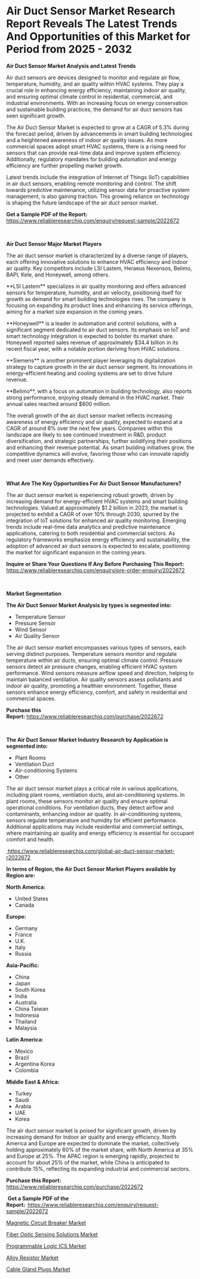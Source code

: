 <p><h1>Air Duct Sensor Market Research Report Reveals The Latest Trends And Opportunities of this Market for Period from 2025 - 2032</h1></p><p><strong>Air Duct Sensor Market Analysis and Latest Trends</strong></p>
<p><p>Air duct sensors are devices designed to monitor and regulate air flow, temperature, humidity, and air quality within HVAC systems. They play a crucial role in enhancing energy efficiency, maintaining indoor air quality, and ensuring optimal climate control in residential, commercial, and industrial environments. With an increasing focus on energy conservation and sustainable building practices, the demand for air duct sensors has seen significant growth.</p><p>The Air Duct Sensor Market is expected to grow at a CAGR of 5.3% during the forecast period, driven by advancements in smart building technologies and a heightened awareness of indoor air quality issues. As more commercial spaces adopt smart HVAC systems, there is a rising need for sensors that can provide real-time data and improve system efficiency. Additionally, regulatory mandates for building automation and energy efficiency are further propelling market growth.</p><p>Latest trends include the integration of Internet of Things (IoT) capabilities in air duct sensors, enabling remote monitoring and control. The shift towards predictive maintenance, utilizing sensor data for proactive system management, is also gaining traction. This growing reliance on technology is shaping the future landscape of the air duct sensor market.</p></p>
<p><strong>Get a Sample PDF of the Report:&nbsp;</strong> <a href="https://www.reliableresearchiq.com/enquiry/request-sample/2022672?utm_campaign=1119&utm_medium=2&utm_source=Github&utm_content=ia&utm_term=06042025&utm_id=air-duct-sensor">https://www.reliableresearchiq.com/enquiry/request-sample/2022672</a></p>
<p>&nbsp;</p>
<p><strong>Air Duct Sensor Major Market Players</strong></p>
<p><p>The air duct sensor market is characterized by a diverse range of players, each offering innovative solutions to enhance HVAC efficiency and indoor air quality. Key competitors include LSI Lastem, Heraeus Nexensos, Belimo, BAPI, Kele, and Honeywell, among others.</p><p>**LSI Lastem** specializes in air quality monitoring and offers advanced sensors for temperature, humidity, and air velocity, positioning itself for growth as demand for smart building technologies rises. The company is focusing on expanding its product lines and enhancing its service offerings, aiming for a market size expansion in the coming years.</p><p>**Honeywell** is a leader in automation and control solutions, with a significant segment dedicated to air duct sensors. Its emphasis on IoT and smart technology integration is expected to bolster its market share. Honeywell reported sales revenue of approximately $34.4 billion in its recent fiscal year, with a notable portion deriving from HVAC solutions.</p><p>**Siemens** is another prominent player leveraging its digitalization strategy to capture growth in the air duct sensor segment. Its innovations in energy-efficient heating and cooling systems are set to drive future revenue.</p><p>**Belimo**, with a focus on automation in building technology, also reports strong performance, enjoying steady demand in the HVAC market. Their annual sales reached around $600 million.</p><p>The overall growth of the air duct sensor market reflects increasing awareness of energy efficiency and air quality, expected to expand at a CAGR of around 8% over the next few years. Companies within this landscape are likely to see continued investment in R&D, product diversification, and strategic partnerships, further solidifying their positions and enhancing their revenue potential. As smart building initiatives grow, the competitive dynamics will evolve, favoring those who can innovate rapidly and meet user demands effectively.</p></p>
<p>&nbsp;</p>
<p><strong>What Are The Key Opportunities For Air Duct Sensor Manufacturers?</strong></p>
<p><p>The air duct sensor market is experiencing robust growth, driven by increasing demand for energy-efficient HVAC systems and smart building technologies. Valued at approximately $1.2 billion in 2023, the market is projected to exhibit a CAGR of over 10% through 2030, spurred by the integration of IoT solutions for enhanced air quality monitoring. Emerging trends include real-time data analytics and predictive maintenance applications, catering to both residential and commercial sectors. As regulatory frameworks emphasize energy efficiency and sustainability, the adoption of advanced air duct sensors is expected to escalate, positioning the market for significant expansion in the coming years.</p></p>
<p><strong>Inquire or Share Your Questions If Any Before Purchasing This Report:</strong> <a href="https://www.reliableresearchiq.com/enquiry/pre-order-enquiry/2022672?utm_campaign=1119&utm_medium=2&utm_source=Github&utm_content=ia&utm_term=06042025&utm_id=air-duct-sensor">https://www.reliableresearchiq.com/enquiry/pre-order-enquiry/2022672</a></p>
<p>&nbsp;</p>
<p><strong>Market Segmentation</strong></p>
<p><strong>The Air Duct Sensor Market Analysis by types is segmented into:</strong></p>
<p><ul><li>Temperature Sensor</li><li>Pressure Sensor</li><li>Wind Sensor</li><li>Air Quality Sensor</li></ul></p>
<p><p>The air duct sensor market encompasses various types of sensors, each serving distinct purposes. Temperature sensors monitor and regulate temperature within air ducts, ensuring optimal climate control. Pressure sensors detect air pressure changes, enabling efficient HVAC system performance. Wind sensors measure airflow speed and direction, helping to maintain balanced ventilation. Air quality sensors assess pollutants and indoor air quality, promoting a healthier environment. Together, these sensors enhance energy efficiency, comfort, and safety in residential and commercial spaces.</p></p>
<p><strong>Purchase this Report:&nbsp;</strong><a href="https://www.reliableresearchiq.com/purchase/2022672?utm_campaign=1119&utm_medium=2&utm_source=Github&utm_content=ia&utm_term=06042025&utm_id=air-duct-sensor">https://www.reliableresearchiq.com/purchase/2022672</a></p>
<p>&nbsp;</p>
<p><strong>The Air Duct Sensor Market Industry Research by Application is segmented into:</strong></p>
<p><ul><li>Plant Rooms</li><li>Ventilation Duct</li><li>Air-conditioning Systems</li><li>Other</li></ul></p>
<p><p>The air duct sensor market plays a critical role in various applications, including plant rooms, ventilation ducts, and air-conditioning systems. In plant rooms, these sensors monitor air quality and ensure optimal operational conditions. For ventilation ducts, they detect airflow and contaminants, enhancing indoor air quality. In air-conditioning systems, sensors regulate temperature and humidity for efficient performance. Additional applications may include residential and commercial settings, where maintaining air quality and energy efficiency is essential for occupant comfort and health.</p></p>
<p><a href="https://www.reliableresearchiq.com/global-air-duct-sensor-market-r2022672?utm_campaign=1119&utm_medium=2&utm_source=Github&utm_content=ia&utm_term=06042025&utm_id=air-duct-sensor">&nbsp;https://www.reliableresearchiq.com/global-air-duct-sensor-market-r2022672</a></p>
<p><strong>In terms of Region, the Air Duct Sensor Market Players available by Region are:</strong></p>
<p>
    <p> <strong> North America: </strong>
        <ul>
            <li>United States</li>
            <li>Canada</li>
        </ul>
        </p> 
    <p> <strong> Europe: </strong>
        <ul>
            <li>Germany</li>
            <li>France</li>
            <li>U.K.</li>
            <li>Italy</li>
            <li>Russia</li>
        </ul>
        </p> 
    <p> <strong> Asia-Pacific: </strong>
        <ul>
            <li>China</li>
            <li>Japan</li>
            <li>South Korea</li>
            <li>India</li>
            <li>Australia</li>
            <li>China Taiwan</li>
            <li>Indonesia</li>
            <li>Thailand</li>
            <li>Malaysia</li>
        </ul>
        </p> 
    <p> <strong> Latin America: </strong>
        <ul>
            <li>Mexico</li>
            <li>Brazil</li>
            <li>Argentina Korea</li>
            <li>Colombia</li>
        </ul>
        </p> 
    <p> <strong> Middle East & Africa: </strong>
        <ul>
            <li>Turkey</li>
            <li>Saudi</li>
            <li>Arabia</li>
            <li>UAE</li>
            <li>Korea</li>
        </ul>
    </p>
    </p>
<p><p>The air duct sensor market is poised for significant growth, driven by increasing demand for indoor air quality and energy efficiency. North America and Europe are expected to dominate the market, collectively holding approximately 60% of the market share, with North America at 35% and Europe at 25%. The APAC region is emerging rapidly, projected to account for about 25% of the market, while China is anticipated to contribute 15%, reflecting its expanding industrial and commercial sectors.</p></p>
<p><strong>Purchase this Report: </strong><a href="https://www.reliableresearchiq.com/purchase/2022672?utm_campaign=1119&utm_medium=2&utm_source=Github&utm_content=ia&utm_term=06042025&utm_id=air-duct-sensor">https://www.reliableresearchiq.com/purchase/2022672</a></p>
<p>&nbsp;<strong>Get a Sample PDF of the Report:&nbsp;&nbsp;</strong><a href="https://www.reliableresearchiq.com/enquiry/request-sample/2022672?utm_campaign=1119&utm_medium=2&utm_source=Github&utm_content=ia&utm_term=06042025&utm_id=air-duct-sensor">https://www.reliableresearchiq.com/enquiry/request-sample/2022672</a></p>
<p><strong></strong></p>
<p><p><a href="https://github.com/qianyateina/Market-Research-Report-List-1/blob/main/magnetic-circuit-breaker-market.md?utm_campaign=1119&utm_medium=2&utm_source=Github&utm_content=ia&utm_term=06042025&utm_id=air-duct-sensor">Magnetic Circuit Breaker Market</a></p><p><a href="https://github.com/handyiongikg/Market-Research-Report-List-1/blob/main/fiber-optic-sensing-solutions-market.md?utm_campaign=1119&utm_medium=2&utm_source=Github&utm_content=ia&utm_term=06042025&utm_id=air-duct-sensor">Fiber Optic Sensing Solutions Market</a></p><p><a href="https://github.com/nellygussisy/Market-Research-Report-List-1/blob/main/programmable-logic-ics-market.md?utm_campaign=1119&utm_medium=2&utm_source=Github&utm_content=ia&utm_term=06042025&utm_id=air-duct-sensor">Programmable Logic ICS Market</a></p><p><a href="https://github.com/ebalabenoot/Market-Research-Report-List-1/blob/main/alloy-resistor-market.md?utm_campaign=1119&utm_medium=2&utm_source=Github&utm_content=ia&utm_term=06042025&utm_id=air-duct-sensor">Alloy Resistor Market</a></p><p><a href="https://github.com/cwasicioaie/Market-Research-Report-List-1/blob/main/cable-gland-plugs-market.md?utm_campaign=1119&utm_medium=2&utm_source=Github&utm_content=ia&utm_term=06042025&utm_id=air-duct-sensor">Cable Gland Plugs Market</a></p></p>